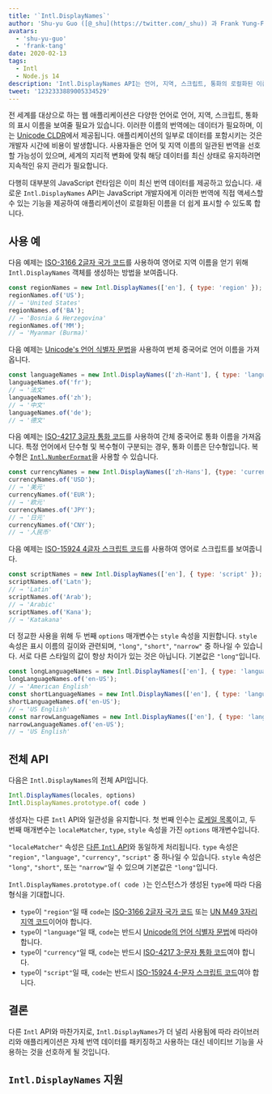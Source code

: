 ```yaml
---
title: '`Intl.DisplayNames`'
author: 'Shu-yu Guo ([@_shu](https://twitter.com/_shu)) 과 Frank Yung-Fong Tang'
avatars:
  - 'shu-yu-guo'
  - 'frank-tang'
date: 2020-02-13
tags:
  - Intl
  - Node.js 14
description: 'Intl.DisplayNames API는 언어, 지역, 스크립트, 통화의 로컬화된 이름을 제공합니다.'
tweet: '1232333889005334529'
---
```

전 세계를 대상으로 하는 웹 애플리케이션은 다양한 언어로 언어, 지역, 스크립트, 통화의 표시 이름을 보여줄 필요가 있습니다. 이러한 이름의 번역에는 데이터가 필요하며, 이는 [Unicode CLDR](http://cldr.unicode.org/translation/)에서 제공됩니다. 애플리케이션의 일부로 데이터를 포함시키는 것은 개발자 시간에 비용이 발생합니다. 사용자들은 언어 및 지역 이름의 일관된 번역을 선호할 가능성이 있으며, 세계의 지리적 변화에 맞춰 해당 데이터를 최신 상태로 유지하려면 지속적인 유지 관리가 필요합니다.

<!--truncate-->
다행히 대부분의 JavaScript 런타임은 이미 최신 번역 데이터를 제공하고 있습니다. 새로운 `Intl.DisplayNames` API는 JavaScript 개발자에게 이러한 번역에 직접 액세스할 수 있는 기능을 제공하여 애플리케이션이 로컬화된 이름을 더 쉽게 표시할 수 있도록 합니다.

## 사용 예

다음 예제는 [ISO-3166 2글자 국가 코드](https://www.iso.org/iso-3166-country-codes.html)를 사용하여 영어로 지역 이름을 얻기 위해 `Intl.DisplayNames` 객체를 생성하는 방법을 보여줍니다.

```js
const regionNames = new Intl.DisplayNames(['en'], { type: 'region' });
regionNames.of('US');
// → 'United States'
regionNames.of('BA');
// → 'Bosnia & Herzegovina'
regionNames.of('MM');
// → 'Myanmar (Burma)'
```

다음 예제는 [Unicode's 언어 식별자 문법](http://unicode.org/reports/tr35/#Unicode_language_identifier)을 사용하여 번체 중국어로 언어 이름을 가져옵니다.

```js
const languageNames = new Intl.DisplayNames(['zh-Hant'], { type: 'language' });
languageNames.of('fr');
// → '法文'
languageNames.of('zh');
// → '中文'
languageNames.of('de');
// → '德文'
```

다음 예제는 [ISO-4217 3글자 통화 코드](https://www.iso.org/iso-4217-currency-codes.html)를 사용하여 간체 중국어로 통화 이름을 가져옵니다. 특정 언어에서 단수형 및 복수형이 구분되는 경우, 통화 이름은 단수형입니다. 복수형은 [`Intl.NumberFormat`](https://v8.dev/features/intl-numberformat)을 사용할 수 있습니다.

```js
const currencyNames = new Intl.DisplayNames(['zh-Hans'], {type: 'currency'});
currencyNames.of('USD');
// → '美元'
currencyNames.of('EUR');
// → '欧元'
currencyNames.of('JPY');
// → '日元'
currencyNames.of('CNY');
// → '人民币'
```

다음 예제는 [ISO-15924 4글자 스크립트 코드](http://unicode.org/iso15924/iso15924-codes.html)를 사용하여 영어로 스크립트를 보여줍니다.

```js
const scriptNames = new Intl.DisplayNames(['en'], { type: 'script' });
scriptNames.of('Latn');
// → 'Latin'
scriptNames.of('Arab');
// → 'Arabic'
scriptNames.of('Kana');
// → 'Katakana'
```

더 정교한 사용을 위해 두 번째 `options` 매개변수는 `style` 속성을 지원합니다. `style` 속성은 표시 이름의 길이와 관련되며, `"long"`, `"short"`, `"narrow"` 중 하나일 수 있습니다. 서로 다른 스타일의 값이 항상 차이가 있는 것은 아닙니다. 기본값은 `"long"`입니다.

```js
const longLanguageNames = new Intl.DisplayNames(['en'], { type: 'language' });
longLanguageNames.of('en-US');
// → 'American English'
const shortLanguageNames = new Intl.DisplayNames(['en'], { type: 'language', style: 'short' });
shortLanguageNames.of('en-US');
// → 'US English'
const narrowLanguageNames = new Intl.DisplayNames(['en'], { type: 'language', style: 'narrow' });
narrowLanguageNames.of('en-US');
// → 'US English'
```

## 전체 API

다음은 `Intl.DisplayNames`의 전체 API입니다.

```js
Intl.DisplayNames(locales, options)
Intl.DisplayNames.prototype.of( code )
```

생성자는 다른 `Intl` API와 일관성을 유지합니다. 첫 번째 인수는 [로케일 목록](https://developer.mozilla.org/en-US/docs/Web/JavaScript/Reference/Global_Objects/Intl#Locale_identification_and_negotiation)이고, 두 번째 매개변수는 `localeMatcher`, `type`, `style` 속성을 가진 `options` 매개변수입니다.

`"localeMatcher"` 속성은 [다른 `Intl` API](https://developer.mozilla.org/en-US/docs/Web/JavaScript/Reference/Global_Objects/Intl#Locale_identification_and_negotiation)와 동일하게 처리됩니다. `type` 속성은 `"region"`, `"language"`, `"currency"`, `"script"` 중 하나일 수 있습니다. `style` 속성은 `"long"`, `"short"`, 또는 `"narrow"`일 수 있으며 기본값은 `"long"`입니다.

`Intl.DisplayNames.prototype.of( code )`는 인스턴스가 생성된 `type`에 따라 다음 형식을 기대합니다.

- `type`이 `"region"`일 때 `code`는 [ISO-3166 2글자 국가 코드](https://www.iso.org/iso-3166-country-codes.html) 또는 [UN M49 3자리 지역 코드](https://unstats.un.org/unsd/methodology/m49/)이어야 합니다.
- `type`이 `"language"`일 때, `code`는 반드시 [Unicode의 언어 식별자 문법](https://unicode.org/reports/tr35/#Unicode_language_identifier)에 따라야 합니다.
- `type`이 `"currency"`일 때, `code`는 반드시 [ISO-4217 3-문자 통화 코드](https://www.iso.org/iso-4217-currency-codes.html)여야 합니다.
- `type`이 `"script"`일 때, `code`는 반드시 [ISO-15924 4-문자 스크립트 코드](https://unicode.org/iso15924/iso15924-codes.html)여야 합니다.

## 결론

다른 `Intl` API와 마찬가지로, `Intl.DisplayNames`가 더 널리 사용됨에 따라 라이브러리와 애플리케이션은 자체 번역 데이터를 패키징하고 사용하는 대신 네이티브 기능을 사용하는 것을 선호하게 될 것입니다.

## `Intl.DisplayNames` 지원

<feature-support chrome="81 /blog/v8-release-81#intl.displaynames"
                 firefox="86 https://developer.mozilla.org/en-US/docs/Mozilla/Firefox/Releases/86#javascript"
                 safari="14 https://bugs.webkit.org/show_bug.cgi?id=209779"
                 nodejs="14 https://medium.com/@nodejs/node-js-version-14-available-now-8170d384567e"
                 babel="no"></feature-support>
